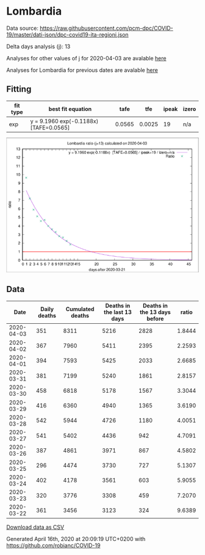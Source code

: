 # Lombardia

Data source: https://raw.githubusercontent.com/pcm-dpc/COVID-19/master/dati-json/dpc-covid19-ita-regioni.json

Delta days analysis (j): 13

Analyses for other values of j for 2020-04-03 are avalable [here](../2020-04-03/README.md)

Analyses for Lombardia for previous dates are avalable [here](../README.md)

## Fitting 
|fit type|best fit equation|tafe|tfe|ipeak|izero|
|-------|-----|--------|------|---|---|
|exp|y = 9.1960 exp(-0.1188x)  [TAFE=0.0565]|0.0565|0.0025|19|n/a|

![Plot](COVID-19_lombardia_j13_2020-04-03.png)

## Data
|Date|Daily deaths|Cumulated deaths|Deaths in the last 13 days|Deaths in the 13 days before|ratio|
|----|----------|-----------|-------|--------------------|-----|
|2020-04-03|351|8311|5216|2828|1.8444|
|2020-04-02|367|7960|5411|2395|2.2593|
|2020-04-01|394|7593|5425|2033|2.6685|
|2020-03-31|381|7199|5240|1861|2.8157|
|2020-03-30|458|6818|5178|1567|3.3044|
|2020-03-29|416|6360|4940|1365|3.6190|
|2020-03-28|542|5944|4726|1180|4.0051|
|2020-03-27|541|5402|4436|942|4.7091|
|2020-03-26|387|4861|3971|867|4.5802|
|2020-03-25|296|4474|3730|727|5.1307|
|2020-03-24|402|4178|3561|603|5.9055|
|2020-03-23|320|3776|3308|459|7.2070|
|2020-03-22|361|3456|3123|324|9.6389|

[Download data as CSV](COVID-19_lombardia_j13_2020-04-03.csv)

Generated April 16th, 2020 at 20:09:19 UTC+0200 with https://github.com/robianc/COVID-19
